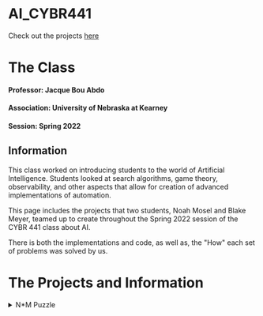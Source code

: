 # AI_CYBR441
Check out the projects [here](https://kingallice.github.io/AI_CYBR441/)

# The Class
#### Professor: Jacque Bou Abdo
#### Association: University of Nebraska at Kearney
#### Session: Spring 2022
## Information
This class worked on introducing students to the world of Artificial Intelligence. Students looked at search algorithms, game theory, observability, and other aspects that allow for creation of advanced implementations of automation.

This page includes the projects that two students, Noah Mosel and Blake Meyer, teamed up to create throughout the Spring 2022 session of the CYBR 441 class about AI.

There is both the implementations and code, as well as, the "How" each set of problems was solved by us.

# The Projects and Information
<details>
  <summary>N*M Puzzle</summary>
  <p>
  
# N*M Puzzle
## Concept
The N*M Puzzle is a puzzle that the goal is to get the tiles to a desired pattern. This may seem simple, but the order of the tiles changes what is possible. This is because the tiles can only slide into the open space. So, looking at the open space, one can either go up, down, left, or right. Our version creates a puzzle that has a max size of 25x25, however, this is rare and size in practice stays much closer to the range 15.

## Solvability
The solvability of the puzzle can be determined by looking at parity. If one were to move the open space to the bottom corner, they can intiate a sequence of swaps. You start from the first place swapping the tile that should be in the selected place and the tile that are currently within that space. One would continue doing this until the puzzle is solved. After that you check the number of swaps that occurred, and if that number would happen to be odd, then the puzzle is able to  go to the desired goal state. Otherwise a piece would need to be swapped to allow for the player to achieve the desired goal.
    
## Algorithm
The algorithm to solve the puzzle works by first solving the lines, and its remaining corner, until only two lines remain. Then it solves those lines to simplify the puzzle down to a 2x3 puzzle. This is then solved using a brute force method.
    <details><summary>In Depth</summary>
### Row[0] -> Row[LastRow-2]
#### Line
The lines are solved by first moving the open space next to the desired piece to place in its correct position. From here we rotate so that the piece moves up and move nearby again. This occurs until the piece is located within the row below its correct row . Next, the piece is rotated so that it moves horizontally until the piece is placed in the correct column. From here a rotation occurs that places the piece in the correct location.
#### Remaining Line Corners
The remaining corners within each line are solved by first placing the open space below the second to last index in the row. Then a rotation occurs placing this tile in the corner. Next is to find the tile which is to go in the corner. We move the open space so that it is within the column to the left of the tile. We then move down until rows are matching. From here we move to the right of tile and implement {Down, Right, Right, Up, Left} until the tile reaches the far-most right column. From here we rotate so that the tile is within the row above the open space, and move the open space below this tile. Then we can implement {Left, Up, Up, Right, Down} until the tile is within the corner. Doing this places both of the tiles at the end of each row into the correct places, as the move is essentially a rotate of {Up, Right, Down, Left}. As this rotate is the final part of placing these tiles when tile[n-1] of the row is located above tile[n] of the row.

These methods are repeated until only two rows remain unsolved.
### Last Two Rows
#### Simplifying
Simplifying the last two rows requires solving the columns until 3 columns remain. This will leave one with a 2x3 puzzle which can then be solved.
      
The algorithm first looks to ensure that required tiles are not placed within the correct column. It will move the tiles away if required. This then solves these columns by looking at the tile that should sit within the top row of the furthest left remaining column. The open space will move to the right of this tile, and place itself in the same row. From here, the tile will either implement {Down, Left, Left, Up, Right} or {Up, Left, Left, Down, Right} if within the lowest row. This will occur until the tile is within the correct column. From here a rotation may occur to place the tile in the lowest row, if it sits in the top row. Next, the open space will seek out the bottom corner of the unsolved section, and move to the right of this tile. The tile will be rotated so that it is within the bottom row. From here this will implement {Up, Left, Left, Down, Right} until the tile is within the final column. The column should then be solved, as this is quite similar to solving the final piece in each line.
      
These methods are then repeated until the puzzle has been simplified down to a 2x3 puzzle.
#### 2x3 Puzzle
The 2x3 puzzle is the easiest part of the puzzle that is solvable though the use of brute force. So when this remains, the algorithm looks for all possible states, until it finds the state that solves the puzzle as a whole. The puzzle is solved down to here, so that brute force is a manageable solution to solving every puzzle. This cuts down much work required that may be neccessary for slightly larger versions of this puzzle.
    </p>
</details>
	
<details>
	<summary>Tic Tac Toe</summary>
	<p>

# Tic Tac Toe
## Concept
The concept of Tic Tac Toe is a simple game, where two players compete to make a line before their opponent. The most common version of this game involves a 2D grid that is three tiles wide and three tiles tall. Then each player chooses a token: 'X' or 'O'. Generally, the player that has recieved the 'X' token will go first. After this individual choose a location to place a token, the other player will place their token on the board. This will occur until one of the players has placed their tiles into a line of three tokens, or no open spaces remain. If this occurs, the game is a "Cats" game, as there is no winner.

## The AI
The Artificial Intelligence built for this Tic Tac Toe game will always look to win. This is done by searching first for any possiblities that allow the AI to place the remaining token into an unfinished line. If these do not exist, the AI looks to ensure that the player will never win, as it searches for the remaining place the player would need to place his/her token to win the game. From here, the AI will then look for the next location that is open within an algorithm that can gurantee a win or tied game for the AI.

### The Algorithm
The algorithm that ensures victories and ties involves looking at the corners of the grid. If the AI were to place first, it will pick a corner to play in. Next, the AI will look toward placing another token into a corner to create a situation of [1,-,1] on the board. From here the AI will choose to look for the remaining corner to complete the triangle. From here the player should be backed into a situation where the AI can win using either of the remaining two moves. So from here the AI focuses on completing whichever line is left to secure the win.
	</p>
</details>
  </p>
</details>
